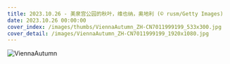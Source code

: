```yaml
---
title: 2023.10.26 - 美泉宫公园的秋叶，维也纳，奥地利 (© rusm/Getty Images)
date: 2023.10.26 00:00:00
cover_index: /images/thumbs/ViennaAutumn_ZH-CN7011999199_533x300.jpg
cover_detail: /images/ViennaAutumn_ZH-CN7011999199_1920x1080.jpg
---
```


![ViennaAutumn](/images/ViennaAutumn_ZH-CN7011999199_1920x1080.jpg)
